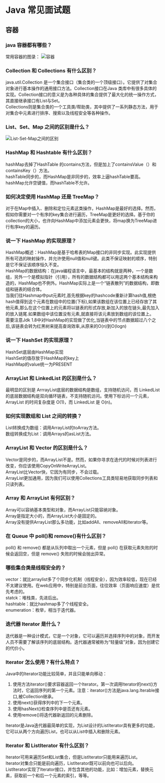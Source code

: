 # Java 常见面试题

## 容器

### java 容器都有哪些？
常用容器的图录：
![容器][容器]  

### Collection 和 Collections 有什么区别？
java.util.Collection 是一个集合接口（集合类的一个顶级接口）。它提供了对集合对象进行基本操作的通用接口方法。Collection接口在Java 类库中有很多具体的实现。Collection接口的意义是为各种具体的集合提供了最大化的统一操作方式，其直接继承接口有List与Set。  
Collections则是集合类的一个工具类/帮助类，其中提供了一系列静态方法，用于对集合中元素进行排序、搜索以及线程安全等各种操作。  

### List、Set、Map 之间的区别是什么？
![List-Set-Map之间的区别][List-Set-Map之间的区别]

### HashMap 和 Hashtable 有什么区别？
hashMap去掉了HashTable 的contains方法，但是加上了containsValue（）和containsKey（）方法。  
hashTable同步的，而HashMap是非同步的，效率上逼hashTable要高。  
hashMap允许空键值，而hashTable不允许。  

### 如何决定使用 HashMap 还是 TreeMap？
对于在Map中插入、删除和定位元素这类操作，HashMap是最好的选择。然而，假如你需要对一个有序的key集合进行遍历，TreeMap是更好的选择。基于你的collection的大小，也许向HashMap中添加元素会更快，将map换为TreeMap进行有序key的遍历。  

### 说一下 HashMap 的实现原理？
HashMap概述：HashMap是基于哈希表的Map接口的非同步实现。此实现提供所有可选的映射操作，并允许使用null值和null键。此类不保证映射的顺序，特别是它不保证该顺序恒久不变。   
HashMap的数据结构：在java编程语言中，最基本的结构就是两种，一个是数组，另外一个是模拟指针（引用），所有的数据结构都可以用这两个基本结构来构造的，HashMap也不例外。HashMap实际上是一个“链表散列”的数据结构，即数组和链表的结合体。  
当我们往Hashmap中put元素时,首先根据key的hashcode重新计算hash值,根绝hash值得到这个元素在数组中的位置(下标),如果该数组在该位置上已经存放了其他元素,那么在这个位置上的元素将以链表的形式存放,新加入的放在链头,最先加入的放入链尾.如果数组中该位置没有元素,就直接将该元素放到数组的该位置上。  
需要注意Jdk 1.8中对HashMap的实现做了优化,当链表中的节点数据超过八个之后,该链表会转为红黑树来提高查询效率,从原来的O(n)到O(logn)  

### 说一下 HashSet 的实现原理？
HashSet底层由HashMap实现  
HashSet的值存放于HashMap的key上  
HashMap的value统一为PRESENT  

### ArrayList 和 LinkedList 的区别是什么？
最明显的区别是 ArrrayList底层的数据结构是数组，支持随机访问，而 LinkedList 的底层数据结构是双向循环链表，不支持随机访问。使用下标访问一个元素，ArrayList 的时间复杂度是 O(1)，而 LinkedList 是 O(n)。  

### 如何实现数组和 List 之间的转换？
List转换成为数组：调用ArrayList的toArray方法。  
数组转换成为List：调用Arrays的asList方法。  

### ArrayList 和 Vector 的区别是什么？
Vector是同步的，而ArrayList不是。然而，如果你寻求在迭代的时候对列表进行改变，你应该使用CopyOnWriteArrayList。   
ArrayList比Vector快，它因为有同步，不会过载。  
ArrayList更加通用，因为我们可以使用Collections工具类轻易地获取同步列表和只读列表。  

### Array 和 ArrayList 有何区别？
Array可以容纳基本类型和对象，而ArrayList只能容纳对象。   
Array是指定大小的，而ArrayList大小是固定的。   
Array没有提供ArrayList那么多功能，比如addAll、removeAll和iterator等。  

### 在 Queue 中 poll()和 remove()有什么区别？
poll() 和 remove() 都是从队列中取出一个元素，但是 poll() 在获取元素失败的时候会返回空，但是 remove() 失败的时候会抛出异常。  

### 哪些集合类是线程安全的？
vector：就比arraylist多了个同步化机制（线程安全），因为效率较低，现在已经不太建议使用。在web应用中，特别是前台页面，往往效率（页面响应速度）是优先考虑的。  
statck：堆栈类，先进后出。  
hashtable：就比hashmap多了个线程安全。  
enumeration：枚举，相当于迭代器。  

### 迭代器 Iterator 是什么？
迭代器是一种设计模式，它是一个对象，它可以遍历并选择序列中的对象，而开发人员不需要了解该序列的底层结构。迭代器通常被称为“轻量级”对象，因为创建它的代价小。  

### Iterator 怎么使用？有什么特点？
Java中的Iterator功能比较简单，并且只能单向移动：  
1. 使用方法iterator()要求容器返回一个Iterator。第一次调用Iterator的next()方法时，它返回序列的第一个元素。注意：iterator()方法是java.lang.Iterable接口,被Collection继承。    
2. 使用next()获得序列中的下一个元素。  
3. 使用hasNext()检查序列中是否还有元素。  
4. 使用remove()将迭代器新返回的元素删除。  

Iterator是Java迭代器最简单的实现，为List设计的ListIterator具有更多的功能，它可以从两个方向遍历List，也可以从List中插入和删除元素。  

### Iterator 和 ListIterator 有什么区别？
Iterator可用来遍历Set和List集合，但是ListIterator只能用来遍历List。   
Iterator对集合只能是前向遍历，ListIterator既可以前向也可以后向。   
ListIterator实现了Iterator接口，并包含其他的功能，比如：增加元素，替换元素，获取前一个和后一个元素的索引，等等。  



[容器]:https://picabstract-preview-ftn.weiyun.com/ftn_pic_abs_v3/50db8810cd8a2e8038518950609a4e70a630e0f634e152308a104b665732101c6f98885b0382fadfdf7bd7827237a7b9?pictype=scale&from=30113&version=3.3.3.3&uin=495869333&fname=%E5%AE%B9%E5%99%A8.png&size=750
[List-Set-Map之间的区别]:https://picabstract-preview-ftn.weiyun.com/ftn_pic_abs_v3/53645c0581237e3d85c558727d8943685fb28c22aaac3b1dc797a30cb39da13f988fc08da23117883268da5d5a0470b7?pictype=scale&from=30113&version=3.3.3.3&uin=495869333&fname=List-Set-Map%E4%B9%8B%E9%97%B4%E7%9A%84%E5%8C%BA%E5%88%AB.png&size=750